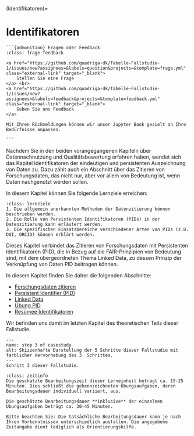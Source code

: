 (Identifikatoren)=
# Identifikatoren

````{margin}
```{admonition} Fragen oder Feedback 
:class: frage-feedback

<a href="https://github.com/quadriga-dk/Tabelle-Fallstudie-1/issues/new?assignees=&labels=question&projects=&template=frage.yml" class="external-link" target="_blank">
    Stellen Sie eine Frage
</a> <br>
<a href="https://github.com/quadriga-dk/Tabelle-Fallstudie-1/issues/new?assignees=&labels=feedback&projects=&template=feedback.yml" class="external-link" target="_blank">
    Geben Sie uns Feedback
</a>

Mit Ihren Rückmeldungen können wir unser Jupyter Book gezielt an Ihre Bedürfnisse anpassen.

```
````

Nachdem Sie in den beiden vorangegangenen Kapiteln über Datennachnutzung und Qualitätsbewertung erfahren haben, wendet sich das Kapitel Identifikatoren der eindeutigen und persistenten Auszeichnung von Daten zu. Dazu zählt auch ein Abschnitt über das Zitieren von Forschungsdaten, das nicht nur, aber vor allem von Bedeutung ist, wenn Daten nachgenutzt werden sollen. 

In diesem Kapitel können Sie folgende Lernziele erreichen:

```{admonition} Lernziel: Datenzitierung und PID
:class: lernziele
1. Die allgemein anerkannten Methoden der Datenzitierung können beschrieben werden. 
2. Die Rolle von Persistenten Identifikatoren (PIDs) in der Datenzitierung kann erläutert werden. 
3. Die spezifischen Einsatzbereiche verschiedener Arten von PIDs (z.B. DOI, ORCID) können erklärt werden.
``` 

Dieses Kapitel verbindet das Zitieren von Forschungsdaten mit Persistenten Identifikatoren (PID), die in Bezug auf die FAIR-Prinzipien von Bedeutung sind, mit dem übergeordneten Thema Linked Data, zu dessen Prinzip der Verknüpfung von Daten PID beitragen können.

In diesem Kapitel finden Sie daher die folgenden Abschnitte:

- [Forschungsdaten zitieren](/Markdown/5_1_Datenzitierung.md)
- [Persistent Identifier (PID)](/Markdown/5_2_PID.md)
- [Linked Data](/Markdown/5_3_Linked-Data.md)
- [Übung PID](/Markdown/5_4_Übung_PID.md)
- [Resümee Identifikatoren](/Markdown/5_5_Resümee_Identifikatoren.md)


Wir befinden uns damit im letzten Kapitel des theoretischen Teils dieser Fallstudie.


```{figure} _images/FS-Schritte3.png
---
name: step 3 of casestudy
alt: Skizzenhafte Darstellung der 5 Schritte dieser Fallstudie mit farblicher Hervorhebung des 3. Schrittes.
---
Schritt 3 dieser Fallstudie.
```

```{admonition} Bearbeitungszeit
:class: zeitinfo
Die geschätzte Bearbeitungszeit dieser Lerneinheit beträgt ca. 15-25 Minuten. Dies schließt die gekennzeichneten Übungsaufgaben, deren Bearbeitungsdauer individuell variiert, aus. 

Die geschätzte Bearbeitungsdauer **inklusive** der einzelnen Übungsaufgaben beträgt ca. 30-45 Minuten.

Bitte beachten Sie: Die tatsächliche Bearbeitungsdauer kann je nach Ihren Vorkenntnissen unterschiedlich ausfallen. Die angegebene Zeitangabe dient lediglich als Orientierungshilfe.
``` 

